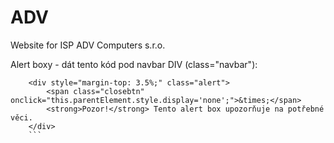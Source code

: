 # ADV


Website for ISP ADV Computers s.r.o.



Alert boxy - dát tento kód pod navbar DIV (class="navbar"):
```
    <div style="margin-top: 3.5%;" class="alert">
        <span class="closebtn" onclick="this.parentElement.style.display='none';">&times;</span> 
        <strong>Pozor!</strong> Tento alert box upozorňuje na potřebné věci.
    </div>
    ```
